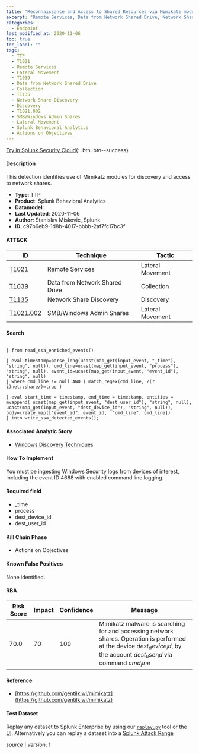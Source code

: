 ```yaml
---
title: "Reconnaissance and Access to Shared Resources via Mimikatz modules"
excerpt: "Remote Services, Data from Network Shared Drive, Network Share Discovery, SMB/Windows Admin Shares"
categories:
  - Endpoint
last_modified_at: 2020-11-06
toc: true
toc_label: ""
tags:
  - TTP
  - T1021
  - Remote Services
  - Lateral Movement
  - T1039
  - Data from Network Shared Drive
  - Collection
  - T1135
  - Network Share Discovery
  - Discovery
  - T1021.002
  - SMB/Windows Admin Shares
  - Lateral Movement
  - Splunk Behavioral Analytics
  - Actions on Objectives
---
```




[Try in Splunk Security Cloud](https://www.splunk.com/en_us/cyber-security.html){: .btn .btn--success}

#### Description

This detection identifies use of Mimikatz modules for discovery and access to network shares.

- **Type**: TTP
- **Product**: Splunk Behavioral Analytics
- **Datamodel**: 
- **Last Updated**: 2020-11-06
- **Author**: Stanislav Miskovic, Splunk
- **ID**: c97b6eb9-1d8b-4017-bbbb-2af7fc17bc3f


#### ATT&CK

| ID          | Technique   | Tactic         |
| ----------- | ----------- | -------------- |
| [T1021](https://attack.mitre.org/techniques/T1021/) | Remote Services | Lateral Movement |
| [T1039](https://attack.mitre.org/techniques/T1039/) | Data from Network Shared Drive | Collection |
| [T1135](https://attack.mitre.org/techniques/T1135/) | Network Share Discovery | Discovery |
| [T1021.002](https://attack.mitre.org/techniques/T1021/002/) | SMB/Windows Admin Shares | Lateral Movement |


#### Search

```

| from read_ssa_enriched_events()

| eval timestamp=parse_long(ucast(map_get(input_event, "_time"), "string", null)), cmd_line=ucast(map_get(input_event, "process"), "string", null), event_id=ucast(map_get(input_event, "event_id"), "string", null) 
| where cmd_line != null AND ( match_regex(cmd_line, /(?i)net::share/)=true )

| eval start_time = timestamp, end_time = timestamp, entities = mvappend( ucast(map_get(input_event, "dest_user_id"), "string", null), ucast(map_get(input_event, "dest_device_id"), "string", null)), body=create_map(["event_id", event_id,  "cmd_line", cmd_line]) 
| into write_ssa_detected_events();
```

#### Associated Analytic Story
* [Windows Discovery Techniques](/stories/windows_discovery_techniques)


#### How To Implement
You must be ingesting Windows Security logs from devices of interest, including the event ID 4688 with enabled command line logging.

#### Required field
* _time
* process
* dest_device_id
* dest_user_id


#### Kill Chain Phase
* Actions on Objectives


#### Known False Positives
None identified.



#### RBA

| Risk Score  | Impact      | Confidence   | Message      |
| ----------- | ----------- |--------------|--------------|
| 70.0 | 70 | 100 | Mimikatz malware is searching for and accessing network shares. Operation is performed at the device $dest_device_id$, by the account $dest_user_id$ via command $cmd_line$ |



#### Reference

* [https://github.com/gentilkiwi/mimikatz](https://github.com/gentilkiwi/mimikatz)



#### Test Dataset
Replay any dataset to Splunk Enterprise by using our [`replay.py`](https://github.com/splunk/attack_data#using-replaypy) tool or the [UI](https://github.com/splunk/attack_data#using-ui).
Alternatively you can replay a dataset into a [Splunk Attack Range](https://github.com/splunk/attack_range#replay-dumps-into-attack-range-splunk-server)




[*source*](https://github.com/splunk/security_content/tree/develop/detections/endpoint/reconnaissance_and_access_to_shared_resources_via_mimikatz_modules.yml) \| *version*: **1**